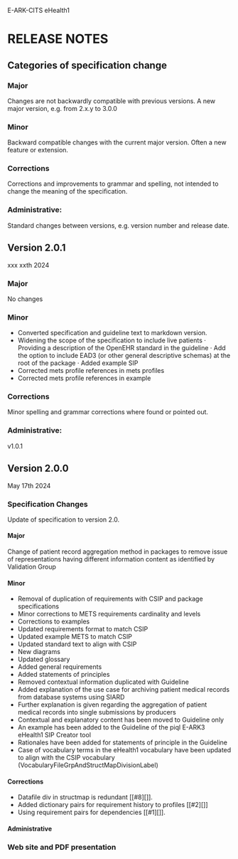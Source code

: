 E-ARK-CITS eHealth1


RELEASE NOTES
=============

Categories of specification change
-----------------------------------

### Major
Changes are not backwardly compatible with previous versions.
A new major version, e.g. from 2.x.y to 3.0.0

### Minor
Backward compatible changes with the current major version.
Often a new feature or extension.

### Corrections
Corrections and improvements to grammar and spelling, not intended
to change the meaning of the specification.

### Administrative:
Standard changes between versions, e.g. version number and release date.

Version 2.0.1
-------------
xxx xxth 2024

### Major
No changes

### Minor
- Converted specification and guideline text to markdown version.
- Widening the scope of the specification to include live patients
·	Providing a description of the OpenEHR standard in the guideline
·	Add the option to include EAD3 (or other general descriptive schemas) at the root of the package
·	Added example SIP
- Corrected mets profile references in mets profiles
- Corrected mets profile references in example

### Corrections
Minor spelling and grammar corrections where found or pointed out.

### Administrative:
v1.0.1

Version 2.0.0
-------------
May 17th 2024

### Specification Changes
Update of specification to version 2.0. 
#### Major
Change of patient record aggregation method in packages to remove issue of representations having different information content as identified by Validation Group

#### Minor
- Removal of duplication of requirements with CSIP and package specifications
- Minor corrections to METS requirements cardinality and levels
- Corrections to examples
- Updated requirements format to match CSIP
- Updated example METS to match CSIP
- Updated standard text to align with CSIP
- New diagrams
- Updated glossary
- Added general requirements
- Added statements of principles
- Removed contextual information duplicated with Guideline
- Added explanation of the use case for archiving patient medical records from database systems using SIARD
- Further explanation is given regarding the aggregation of patient medical records into single submissions by producers
- Contextual and explanatory content has been moved to Guideline only
- An example has been added to the Guideline of the piql E-ARK3 eHealth1 SIP Creator tool
- Rationales have been added for statements of principle in the Guideline
- Case of vocabulary terms in the eHealth1 vocabulary have been updated to align with the CSIP vocabulary (VocabularyFileGrpAndStructMapDivisionLabel)



#### Corrections
- Datafile div in structmap is redundant [[#8][]].
- Added dictionary pairs for requirement history to profiles [[#2][]]
- Using requirement pairs for dependencies [[#1][]].

#### Administrative

### Web site and PDF presentation

